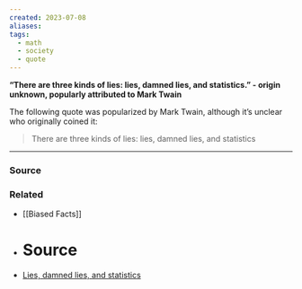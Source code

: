 ```yaml
---
created: 2023-07-08
aliases: 
tags:
  - math
  - society
  - quote
---
```

**“There are three kinds of lies: lies, damned lies, and statistics.” - origin unknown, popularly attributed to Mark Twain**

The following quote was popularized by Mark Twain, although it’s unclear who originally coined it:

> There are three kinds of lies: lies, damned lies, and statistics

---

### Source

### Related
- [[Biased Facts]] 
- # Source
- [Lies, damned lies, and statistics](https://en.wikipedia.org/wiki/Lies,_damned_lies,_and_statistics?wprov=sfti1)